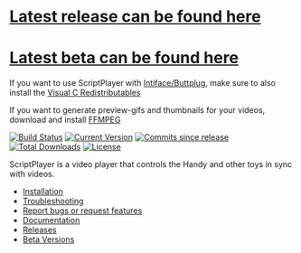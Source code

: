 # [Latest release can be found here](https://github.com/FredTungsten/ScriptPlayer/releases)
# [Latest beta can be found here](https://github.com/FredTungsten/ScriptPlayer/wiki/Downloading-Beta-Builds)

If you want to use ScriptPlayer with [Intiface/Buttplug](https://intiface.com/desktop/), make sure to also install the [Visual C Redistributables](https://aka.ms/vs/17/release/vc_redist.x64.exe)

If you want to generate preview-gifs and thumbnails for your videos, download and install [FFMPEG](https://ffmpeg.org/download.html#build-windows)

[![Build Status](https://ci.appveyor.com/api/projects/status/github/FredTungsten/ScriptPlayer?branch=master&svg=true)](https://ci.appveyor.com/project/FredTungsten/ScriptPlayer/branch/master)
[![Current Version](https://img.shields.io/github/release/FredTungsten/ScriptPlayer.svg?maxAge=3600)](https://github.com/FredTungsten/ScriptPlayer/releases)
[![Commits since release](https://img.shields.io/github/commits-since/FredTungsten/ScriptPlayer/latest.svg?maxAge=3600)](https://github.com/FredTungsten/ScriptPlayer/commits/master)
[![Total Downloads](https://img.shields.io/github/downloads/FredTungsten/ScriptPlayer/total.svg?maxAge=3600)](https://github.com/FredTungsten/ScriptPlayer/releases)
[![License](https://img.shields.io/badge/licence-GPL%203.0-blue.svg?style=flat)](https://github.com/FredTungsten/ScriptPlayer/blob/master/LICENSE)

ScriptPlayer is a video player that controls the Handy and other toys in sync with videos.  
* [Installation](https://github.com/FredTungsten/ScriptPlayer/wiki/Installation)  
* [Troubleshooting](https://github.com/FredTungsten/ScriptPlayer/wiki/Troubleshooting)  
* [Report bugs or request features](https://github.com/FredTungsten/ScriptPlayer/wiki/Creating-Issues-to-report-bugs-or-request-features)  
* [Documentation](https://github.com/FredTungsten/ScriptPlayer/wiki)  
* [Releases](https://github.com/FredTungsten/ScriptPlayer/releases)  
* [Beta Versions](https://github.com/FredTungsten/ScriptPlayer/wiki/Downloading-Beta-Builds)
